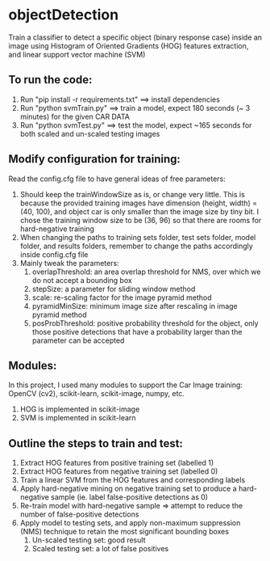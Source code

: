 # objectDetection

Train a classifier to detect a specific object (binary response case) inside an image
using Histogram of Oriented Gradients (HOG) features extraction, and linear support vector machine (SVM)

## To run the code:
1. Run "pip install -r requirements.txt"	==> install dependencies
2. Run "python svmTrain.py"		==> train a model, expect 180 seconds (~ 3 minutes) for the given CAR DATA
3. Run "python svmTest.py"		==> test the model, expect ~165 seconds for both scaled and un-scaled testing images

## Modify configuration for training:
Read the config.cfg file to have general ideas of free parameters:
1. Should keep the trainWindowSize as is, or change very little.
	This is because the provided training images have dimension (height, width) = (40, 100), and object car is only smaller than
	the image size by tiny bit. I chose the training window size to be (36, 96) so that there are rooms for hard-negative training
2. When changing the paths to training sets folder, test sets folder, model folder, and results folders, remember to change
	the paths accordingly inside config.cfg file
3. Mainly tweak the parameters:
	1. overlapThreshold: an area overlap threshold for NMS, over which we do not accept a bounding box
	2. stepSize: a parameter for sliding window method
	3. scale: re-scaling factor for the image pyramid method
	4. pyramidMinSize: minimum image size after rescaling in image pyramid method
	5. posProbThreshold: positive probability threshold for the object, only those positive detections that have a probability
		larger than the parameter can be accepted 

## Modules:
In this project, I used many modules to support the Car Image training: OpenCV (cv2), scikit-learn, scikit-image, numpy, etc. 
1. HOG is implemented in scikit-image
2. SVM is implemented in scikit-learn

## Outline the steps to train and test:
1. Extract HOG features from positive training set (labelled 1)
2. Extract HOG features from negative training set (labelled 0)
3. Train a linear SVM from the HOG features and corresponding labels
4. Apply hard-negative mining on negative training set to produce a hard-negative sample (ie. label false-positive detections as 0)
5. Re-train model with hard-negative sample => attempt to reduce the number of false-positive detections
6. Apply model to testing sets, and apply non-maximum suppression (NMS) technique to retain the most significant bounding boxes
	1. Un-scaled testing set: good result
	2. Scaled testing set: a lot of false positives


